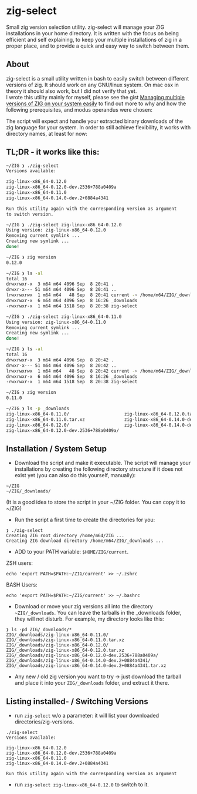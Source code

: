 # zig-select
Small zig version selection utility. zig-select will manage your ZIG installations in 
your home directory.
It is written with the focus on being efficient and self explaining, to keep your multiple
installations of zig in a proper place, and to provide a quick and easy way to switch
between them.

## About

zig-select is a small utility written in bash to easily switch between different versions of zig. 
It should work on any GNU/linux system. On mac osx in theory it should also work, but I did not
verify that yet.  
I wrote this utility mainly for myself, please see the gist [Managing multiple versions of ZIG on your system easily](https://gist.github.com/M64GitHub/6d2e0cedb69edd9041c92e1422d9f6b6) to find out more to why and how the
following prerequisites, and modus operandus were chosen:  

The script will expect and handle your extracted binary downloads of the zig language for your
system. In order to still achieve flexibility, it works with directory names, at least
for now:

## TL;DR - it works like this:

```bash
~/ZIG ❯ ./zig-select
Versions available:

zig-linux-x86_64-0.12.0
zig-linux-x86_64-0.12.0-dev.2536+788a0409a
zig-linux-x86_64-0.11.0
zig-linux-x86_64-0.14.0-dev.2+0884a4341

Run this utility again with the corresponding version as argument
to switch version.

~/ZIG ❯ ./zig-select zig-linux-x86_64-0.12.0
Using version: zig-linux-x86_64-0.12.0
Removing current symlink ...
Creating new symlink ...
done!

~/ZIG ❯ zig version
0.12.0

~/ZIG ❯ ls -al
total 16
drwxrwxr-x  3 m64 m64 4096 Sep  8 20:41 .
drwxr-x--- 51 m64 m64 4096 Sep  8 20:41 ..
lrwxrwxrwx  1 m64 m64   48 Sep  8 20:41 current -> /home/m64/ZIG/_downloads/zig-linux-x86_64-0.12.0
drwxrwxr-x  6 m64 m64 4096 Sep  8 16:26 _downloads
-rwxrwxr-x  1 m64 m64 1518 Sep  8 20:38 zig-select

~/ZIG ❯ ./zig-select zig-linux-x86_64-0.11.0
Using version: zig-linux-x86_64-0.11.0
Removing current symlink ...
Creating new symlink ...
done!

~/ZIG ❯ ls -al
total 16
drwxrwxr-x  3 m64 m64 4096 Sep  8 20:42 .
drwxr-x--- 51 m64 m64 4096 Sep  8 20:42 ..
lrwxrwxrwx  1 m64 m64   48 Sep  8 20:42 current -> /home/m64/ZIG/_downloads/zig-linux-x86_64-0.11.0
drwxrwxr-x  6 m64 m64 4096 Sep  8 16:26 _downloads
-rwxrwxr-x  1 m64 m64 1518 Sep  8 20:38 zig-select

~/ZIG ❯ zig version
0.11.0

~/ZIG ❯ ls -p _downloads
zig-linux-x86_64-0.11.0/                     zig-linux-x86_64-0.12.0.tar.xz
zig-linux-x86_64-0.11.0.tar.xz               zig-linux-x86_64-0.14.0-dev.2+0884a4341/
zig-linux-x86_64-0.12.0/                     zig-linux-x86_64-0.14.0-dev.2+0884a4341.tar.xz
zig-linux-x86_64-0.12.0-dev.2536+788a0409a/
```

## Installation / System Setup
- Download the script and make it executable. The script will manage your installations by creating the following directory structure if it does not exist yet (you can also do this yourself, manually):
```
~/ZIG
~/ZIG/_downloads/
```
(It is a good idea to store the script in your ~/ZIG folder. You can copy it to ~/ZIG)

- Run the script a first time to create the directories for you:
```
❯ ./zig-select
Creating ZIG root directory /home/m64/ZIG ...
Creating ZIG download directory /home/m64/ZIG/_downloads ...
```
- ADD to your PATH variable: `$HOME/ZIG/current`.  

ZSH users:
```
echo 'export PATH=$PATH:~/ZIG/current' >> ~/.zshrc
```
BASH Users:
```
echo 'export PATH=$PATH:~/ZIG/current' >> ~/.bashrc
```

- Download or move your zig versions all into the directory `~ZIG/_downloads`.
You can leave the tarballs in the _downloads folder, they will not disturb. For example, my directory looks like this:
```
❯ ls -pd ZIG/_downloads/*
ZIG/_downloads/zig-linux-x86_64-0.11.0/
ZIG/_downloads/zig-linux-x86_64-0.11.0.tar.xz
ZIG/_downloads/zig-linux-x86_64-0.12.0/
ZIG/_downloads/zig-linux-x86_64-0.12.0.tar.xz
ZIG/_downloads/zig-linux-x86_64-0.12.0-dev.2536+788a0409a/
ZIG/_downloads/zig-linux-x86_64-0.14.0-dev.2+0884a4341/
ZIG/_downloads/zig-linux-x86_64-0.14.0-dev.2+0884a4341.tar.xz
```
- Any new / old zig version you want to try -> just download the tarball and place it into your `ZIG/_downloads` folder, and extract it there.

## Listing installed- / Switching Versions
- run `zig-select` w/o a parameter: it will list your downloaded directories/zig-versions.
```
./zig-select
Versions available:

zig-linux-x86_64-0.12.0
zig-linux-x86_64-0.12.0-dev.2536+788a0409a
zig-linux-x86_64-0.11.0
zig-linux-x86_64-0.14.0-dev.2+0884a4341

Run this utility again with the corresponding version as argument
```
- run `zig-select zig-linux-x86_64-0.12.0` to switch to it.

